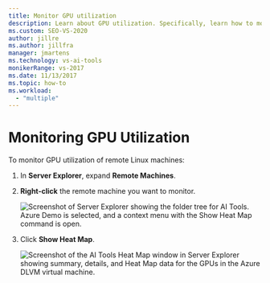 ```yaml
---
title: Monitor GPU utilization
description: Learn about GPU utilization. Specifically, learn how to monitor GPU utilization of remote Linux machines.
ms.custom: SEO-VS-2020
author: jillre
ms.author: jillfra
manager: jmartens
ms.technology: vs-ai-tools
monikerRange: vs-2017
ms.date: 11/13/2017
ms.topic: how-to
ms.workload:
  - "multiple"
---
```

# Monitoring GPU Utilization

To monitor GPU utilization of remote Linux machines:

1. In **Server Explorer**, expand **Remote Machines**.
2. **Right-click** the remote machine you want to monitor.

    ![Screenshot of Server Explorer showing the folder tree for AI Tools. Azure Demo is selected, and a context menu with the Show Heat Map command is open.](media/monitor-gpu/gpu-heatmap-0.png)

3. Click **Show Heat Map**.

    ![Screenshot of the AI Tools Heat Map window in Server Explorer showing summary, details, and Heat Map data for the GPUs in the Azure DLVM virtual machine.](media/monitor-gpu/heatmap.png)
